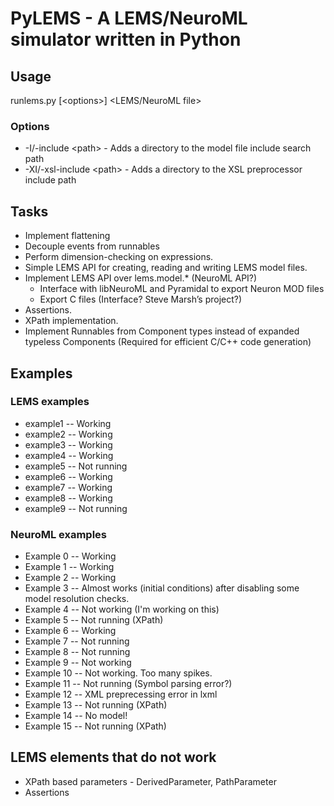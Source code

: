 # PyLEMS - A LEMS/NeuroML simulator written in Python

## Usage
runlems.py [\<options\>] \<LEMS/NeuroML file\>

### Options
- -I/-include \<path\> - Adds a directory to the model file include search path
- -XI/-xsl-include \<path\> - Adds a directory to the XSL preprocessor include path

## Tasks
- Implement flattening
- Decouple events from runnables
- Perform dimension-checking on expressions.
- Simple LEMS API for creating, reading and writing LEMS model files.
- Implement LEMS API over lems.model.* (NeuroML API?)
  - Interface with libNeuroML and Pyramidal to export Neuron MOD files
  - Export C files (Interface? Steve Marsh’s project?)
- Assertions.
- XPath implementation.
- Implement Runnables from Component types instead of expanded typeless Components (Required for efficient C/C++ code generation)



## Examples
### LEMS examples
- example1 -- Working
- example2 -- Working
- example3 -- Working
- example4 -- Working
- example5 -- Not running
- example6 -- Working
- example7 -- Working
- example8 -- Working
- example9 -- Not running

### NeuroML examples
- Example 0 -- Working
- Example 1 -- Working
- Example 2 -- Working
- Example 3 -- Almost works (initial conditions) after disabling some model resolution checks.
- Example 4 -- Not working (I'm working on this)
- Example 5 -- Not running (XPath)
- Example 6 -- Working
- Example 7 -- Not running
- Example 8 -- Not running
- Example 9 -- Not working
- Example 10 -- Not working. Too many spikes.
- Example 11 -- Not running (Symbol parsing error?)
- Example 12 -- XML preprecessing error in lxml
- Example 13 -- Not running (XPath)
- Example 14 -- No model!
- Example 15 -- Not running (XPath)
      
## LEMS elements that do not work
- XPath based parameters - DerivedParameter, PathParameter
- Assertions
